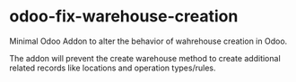 # odoo-fix-warehouse-creation
Minimal Odoo Addon to alter the behavior of wahrehouse creation in Odoo.

The addon will prevent the create warehouse method to create additional related records 
like locations and operation types/rules.
